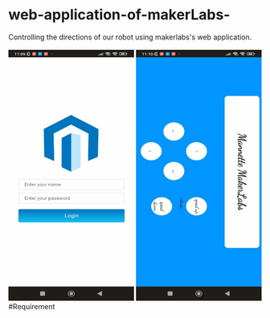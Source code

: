 # web-application-of-makerLabs-
Controlling the directions of  our robot using makerlabs's web application. <br/> <br/>
<img src="https://github.com/Abir-bouziri/web-application-of-makerLabs-/blob/main/im1.jpg" width="250" height="500" alt="Image Alt Text">
<img src="https://github.com/Abir-bouziri/web-application-of-makerLabs-/blob/main/im2.jpg" width="250" height="500" alt="Image Alt Text text-align: left;"> <br/>
#Requirement
